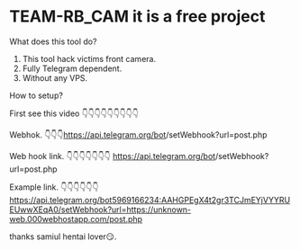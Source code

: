 # TEAM-RB_CAM it is a free project

What does this tool do?
1. This tool hack victims front camera.
2. Fully Telegram dependent.
3. Without any VPS.

How to setup?

First see this video
👇👇👇👇👇👇👇👇👇


Webhok.
👇👇👇https://api.telegram.org/bot<api>/setWebhook?url=<your site>post.php


Web hook link.
👇👇👇👇👇👇👇
https://api.telegram.org/bot<api>/setWebhook?url=<your site>post.php

Example link.
👇👇👇👇👇👇
https://api.telegram.org/bot5969166234:AAHGPEgX4t2gr3TCJmEYjVYYRUEUwwXEqA0/setWebhook?url=https://unknown-web.000webhostapp.com/post.php

thanks samiul hentai lover😏.



